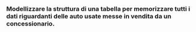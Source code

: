 ### Modellizzare la struttura di una tabella per memorizzare tutti i dati riguardanti delle auto usate messe in vendita da un concessionario.
